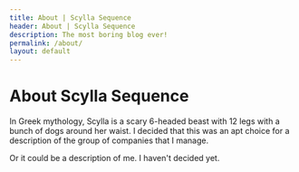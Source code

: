 ```yaml
---
title: About | Scylla Sequence
header: About | Scylla Sequence
description: The most boring blog ever!
permalink: /about/
layout: default
---
```


# About Scylla Sequence

In Greek mythology, Scylla is a scary 6-headed beast with 12 legs with a bunch of dogs around her waist. I decided that this was an apt choice for a description of the group of companies that I manage.

Or it could be a description of me. I haven't decided yet.
